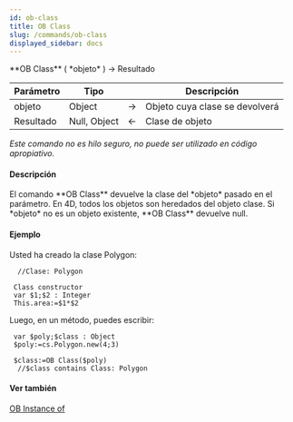 ```yaml
---
id: ob-class
title: OB Class
slug: /commands/ob-class
displayed_sidebar: docs
---
```


<!--REF #_command_.OB Class.Syntax-->**OB Class** ( *objeto* ) -> Resultado<!-- END REF-->
<!--REF #_command_.OB Class.Params-->
| Parámetro | Tipo |  | Descripción |
| --- | --- | --- | --- |
| objeto | Object | &#8594;  | Objeto cuya clase se devolverá |
| Resultado | Null, Object | &#8592; | Clase de objeto |

<!-- END REF-->

*Este comando no es hilo seguro, no puede ser utilizado en código apropiativo.*


#### Descripción 

<!--REF #_command_.OB Class.Summary-->El comando **OB Class** devuelve la clase del *objeto* pasado en el parámetro.<!-- END REF--> En 4D, todos los objetos son heredados del objeto clase. Si *objeto* no es un objeto existente, **OB Class** devuelve null. 

#### Ejemplo 

Usted ha creado la clase Polygon:

```4d
  //Clase: Polygon
 
 Class constructor
 var $1;$2 : Integer
 This.area:=$1*$2
```

Luego, en un método, puedes escribir:

```4d
 var $poly;$class : Object
 $poly:=cs.Polygon.new(4;3)
 
 $class:=OB Class($poly)
  //$class contains Class: Polygon
```

#### Ver también 

[OB Instance of](ob-instance-of.md)  